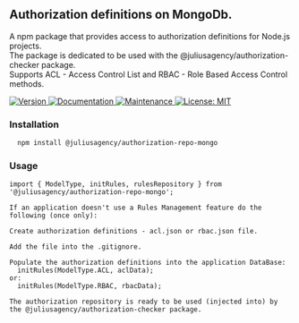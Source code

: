 ## Authorization definitions on MongoDb.

A npm package that provides access to authorization definitions for Node.js projects.  
The package is dedicated to be used with the @juliusagency/authorization-checker package.  
Supports ACL - Access Control List and RBAC - Role Based Access Control methods. 

<p>
  <a href="https://www.npmjs.com/package/@juliusagency/authorization-repo-mongo" target="_blank">
    <img alt="Version" src="https://img.shields.io/npm/v/@juliusagency/authorization-repo-mongo.svg">
  </a>
  <a href="https://github.com/juliusagency/authorization-repo-mongo#readme" target="_blank">
    <img alt="Documentation" src="https://img.shields.io/badge/documentation-yes-brightgreen.svg" />
  </a>
  <a href="https://github.com/juliusagency/authorization-repo-mongo/graphs/commit-activity" target="_blank">
    <img alt="Maintenance" src="https://img.shields.io/badge/Maintained%3F-yes-green.svg" />
  </a>
  <a href="https://github.com/juliusagency/authorization-repo-mongo/blob/master/LICENSE" target="_blank">
    <img alt="License: MIT" src="https://img.shields.io/badge/License-MIT-yellow.svg" />
  </a>
</p>

### Installation
```bash
  npm install @juliusagency/authorization-repo-mongo
```

### Usage
```
import { ModelType, initRules, rulesRepository } from '@juliusagency/authorization-repo-mongo';

If an application doesn't use a Rules Management feature do the following (once only):

Create authorization definitions - acl.json or rbac.json file.    

Add the file into the .gitignore.  

Populate the authorization definitions into the application DataBase:  
  initRules(ModelType.ACL, aclData);
or:  
  initRules(ModelType.RBAC, rbacData);

The authorization repository is ready to be used (injected into) by  
the @juliusagency/authorization-checker package.  

```

